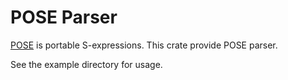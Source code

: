 # POSE Parser

[POSE](https://www.pose.s-expressions.org/specification) is portable S-expressions. This crate provide POSE parser.

See the example directory for usage.

